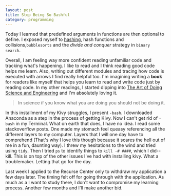 ```yaml
---
layout: post
title: Stop Being So Bashful
category: programming
---
```


Today I learned that predefined arguments in functions are then optional to define. I exposed myself to [hashing](http://interactivepython.org/runestone/static/pythonds/SortSearch/Hashing.html), hash functions and collisions,`bubblesorts` and the *divide and conquer* strategy in `binary search`.

Overall, I am feeling way more confident reading unfamiliar code and tracking what's happening. I like to read and I think reading good code helps me learn. Also, writing out different modules and tracing how code is executed with arrows I find really helpful too. I'm imagining writing a **book** for readers like myself that helps you learn to read and write code just by reading code. In my other readings, I started dipping into [The Art of Doing Science and Engineering](http://worrydream.com/refs/Hamming-TheArtOfDoingScienceAndEngineering.pdf) and I'm absolutely loving it.

>In science if you know what you are doing you should not be doing it.

In this installment of my Kivy struggles, I present `-bash`. I downloaded Anaconda as a step in the process of getting Kivy. Now I can't get rid of `-bash` in my Terminal. What on earth that does, I have no idea. I read some stackoverflow posts. One made my stomach feel queasy referencing all the different layers to my computer. Layers that I will one day have to comprehend (That's why I love this though because it scares the hell out of me in a fun, daunting way). I threw my hesitations to the wind and tried using `tidy`. Then I tried `ps` to identify things to `kill -# ####`, which I did--kill. This is on top of the other issues I've had with installing kivy. What a troublemaker. Letting that go for the day.

Last week I applied to the Recurse Center only to withdraw my application a few days later. The timing felt off for going through with the application. As much as a I want to study there, I don't want to compromise my learning process. Another few months and I'll make another bid.

